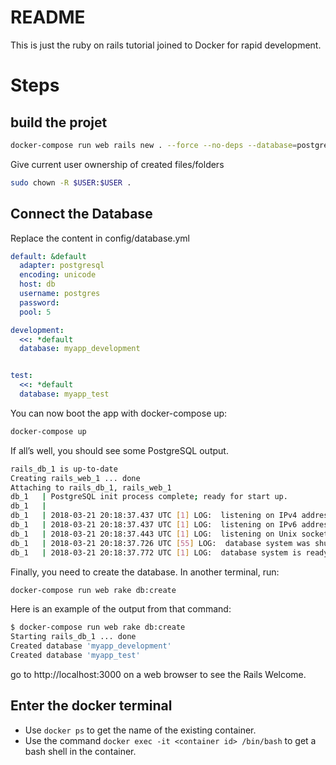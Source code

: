 # README
This is just the ruby on rails tutorial joined to Docker for rapid development.

# Steps
## build the projet

``` bash
docker-compose run web rails new . --force --no-deps --database=postgresql
```

Give current user ownership of created files/folders
```bash
sudo chown -R $USER:$USER .
```

## Connect the Database

Replace the content in config/database.yml

``` yml
default: &default
  adapter: postgresql
  encoding: unicode
  host: db
  username: postgres
  password:
  pool: 5

development:
  <<: *default
  database: myapp_development


test:
  <<: *default
  database: myapp_test

```

You can now boot the app with docker-compose up:

``` bash
docker-compose up
```
If all’s well, you should see some PostgreSQL output.

``` bash
rails_db_1 is up-to-date
Creating rails_web_1 ... done
Attaching to rails_db_1, rails_web_1
db_1   | PostgreSQL init process complete; ready for start up.
db_1   |
db_1   | 2018-03-21 20:18:37.437 UTC [1] LOG:  listening on IPv4 address "0.0.0.0", port 5432
db_1   | 2018-03-21 20:18:37.437 UTC [1] LOG:  listening on IPv6 address "::", port 5432
db_1   | 2018-03-21 20:18:37.443 UTC [1] LOG:  listening on Unix socket "/var/run/postgresql/.s.PGSQL.5432"
db_1   | 2018-03-21 20:18:37.726 UTC [55] LOG:  database system was shut down at 2018-03-21 20:18:37 UTC
db_1   | 2018-03-21 20:18:37.772 UTC [1] LOG:  database system is ready to accept connections
```

Finally, you need to create the database. In another terminal, run:
``` bash
docker-compose run web rake db:create
```
Here is an example of the output from that command:
``` bash
$ docker-compose run web rake db:create
Starting rails_db_1 ... done
Created database 'myapp_development'
Created database 'myapp_test'
```

go to http://localhost:3000 on a web browser to see the Rails Welcome.

## Enter the docker terminal
- Use `docker ps` to get the name of the existing container.
- Use the command `docker exec -it <container id> /bin/bash` to get a bash shell in the container.
